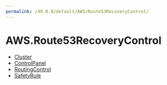 ```yaml
---
permalink: /49.0.0/default/AWS/Route53RecoveryControl/
---
```


# AWS.Route53RecoveryControl



* [Cluster](Cluster.md)
* [ControlPanel](ControlPanel.md)
* [RoutingControl](RoutingControl.md)
* [SafetyRule](SafetyRule.md)